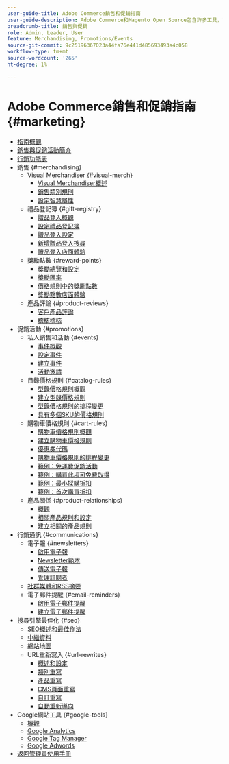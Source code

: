 ```yaml
---
user-guide-title: Adobe Commerce銷售和促銷指南
user-guide-description: Adobe Commerce和Magento Open Source包含許多工具，可用來促進銷售、創造客戶參與機會，以及設定目標式促銷活動。
breadcrumb-title: 銷售與促銷
role: Admin, Leader, User
feature: Merchandising, Promotions/Events
source-git-commit: 9c25196367023a44fa76e441d485693493a4c058
workflow-type: tm+mt
source-wordcount: '265'
ht-degree: 1%

---
```



# Adobe Commerce銷售和促銷指南 {#marketing}

- [指南概觀](guide-overview.md)
- [銷售與促銷活動簡介](introduction.md)
- [行銷功能表](marketing-menu.md)
- 銷售 {#merchandising}
   - Visual Merchandiser {#visual-merch}
      - [Visual Merchandiser概述](visual-merchandiser.md)
      - [銷售類別規則](category-product-rules.md)
      - [設定智慧屬性](smart-attributes-configure.md)
   - 禮品登記簿 {#gift-registry}
      - [贈品登入概觀](gift-registries.md)
      - [設定禮品登記簿](gift-registry-configure.md)
      - [贈品登入設定](gift-registry-create.md)
      - [新增贈品登入搜尋](gift-registry-search.md)
      - [禮品登入店面體驗](gift-registry-storefront.md)
   - 獎勵點數 {#reward-points}
      - [獎勵總覽和設定](rewards-loyalty.md)
      - [獎勵匯率](reward-exchange-rates.md)
      - [價格規則中的獎勵點數](reward-points-price-rules.md)
      - [獎勵點數店面體驗](reward-points-storefront.md)
   - 產品評論 {#product-reviews}
      - [客戶產品評論](product-reviews.md)
      - [稽核稽核](product-reviews-moderate.md)
- 促銷活動 {#promotions}
   - 私人銷售和活動 {#events}
      - [事件概觀](events-private-sales.md)
      - [設定事件](event-configure.md)
      - [建立事件](event-create.md)
      - [活動邀請](invitations.md)
   - 目錄價格規則 {#catalog-rules}
      - [型錄價格規則概觀](price-rules-catalog.md)
      - [建立型錄價格規則](price-rules-catalog-create.md)
      - [型錄價格規則的排程變更](price-rule-catalog-scheduled-changes.md)
      - [具有多個SKU的價格規則](price-rule-multiple-sku.md)
   - 購物車價格規則 {#cart-rules}
      - [購物車價格規則概觀](price-rules-cart.md)
      - [建立購物車價格規則](price-rules-cart-create.md)
      - [優惠券代碼](price-rules-cart-coupon.md)
      - [購物車價格規則的排程變更](price-rule-cart-scheduled-changes.md)
      - [範例：免運費促銷活動](price-rules-cart-free-shipping.md)
      - [範例：購買此項可免費取得](price-rules-cart-buy-this-get-that.md)
      - [範例：最小採購折扣](price-rule-discount-minimum-purchase.md)
      - [範例：首次購買折扣](price-rule-discount-first-purchase.md)
   - 產品關係 {#product-relationships}
      - [概觀](product-relationships.md)
      - [相關產品規則和設定](product-related-rules.md)
      - [建立相關的產品規則](product-related-rule-create.md)
- 行銷通訊 {#communications}
   - 電子報 {#newsletters}
      - [啟用電子報](newsletters.md)
      - [Newsletter範本](newsletter-template.md)
      - [傳送電子報](newsletter-queue.md)
      - [管理訂閱者](newsletter-subscribers.md)
   - [社群媒體和RSS摘要](social-rss.md)
   - 電子郵件提醒 {#email-reminders}
      - [啟用電子郵件提醒](email-reminder-rules.md)
      - [建立電子郵件提醒](email-reminder-rules-create.md)
- 搜尋引擎最佳化 {#seo}
   - [SEO概述和最佳作法](seo-overview.md)
   - [中繼資料](meta-data.md)
   - [網站地圖](sitemap-xml.md)
   - URL重新寫入 {#url-rewrites}
      - [概述和設定](url-rewrite.md)
      - [類別重寫](url-rewrite-category.md)
      - [產品重寫](url-rewrite-product.md)
      - [CMS頁面重寫](url-rewrite-cms-page.md)
      - [自訂重寫](url-rewrite-custom.md)
      - [自動重新導向](url-redirect-product-automatic.md)
- Google網站工具 {#google-tools}
   - [概觀](google-tools.md)
   - [Google Analytics](google-analytics.md)
   - [Google Tag Manager](google-tag-manager.md)
   - [Google Adwords](google-adwords.md)
- [返回管理員使用手冊](https://experienceleague.adobe.com/en/docs/commerce-admin/user-guides/home)


